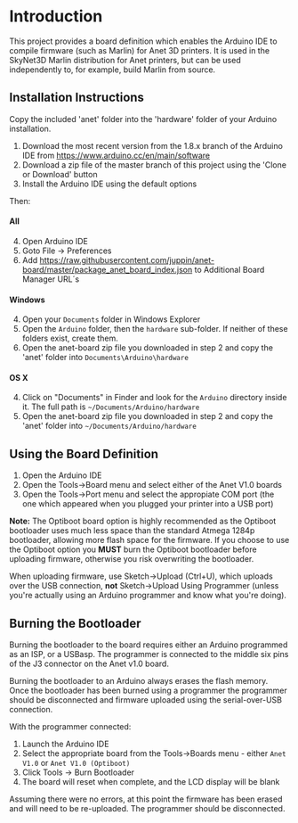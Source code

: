 # Introduction
This project provides a board definition which enables the Arduino IDE to compile firmware (such as Marlin) for Anet 3D printers.  It is used in the SkyNet3D Marlin distribution for Anet printers, but can be used independently to, for example, build Marlin from source.

## Installation Instructions
Copy the included 'anet' folder into the 'hardware' folder of your Arduino installation.

1. Download the most recent version from the 1.8.x branch of the Arduino IDE from 
   https://www.arduino.cc/en/main/software
2. Download a zip file of the master branch of this project using the 'Clone or Download' button
3. Install the Arduino IDE using the default options

Then:

#### All
4. Open Arduino IDE
5. Goto File -> Preferences
6. Add https://raw.githubusercontent.com/juppin/anet-board/master/package_anet_board_index.json to Additional Board Manager URL´s

#### Windows
4. Open your `Documents` folder in Windows Explorer
5. Open the `Arduino` folder, then the `hardware` sub-folder.  If neither of these folders exist, create them.
6. Open the anet-board zip file you downloaded in step 2 and copy the 'anet' folder into `Documents\Arduino\hardware`

#### OS X
4. Click on "Documents" in Finder and look for the `Arduino` directory inside it. The full path is `~/Documents/Arduino/hardware`
5. Open the anet-board zip file you downloaded in step 2 and copy the 'anet' folder into `~/Documents/Arduino/hardware`

## Using the Board Definition
1. Open the Arduino IDE
2. Open the Tools->Board menu and select either of the Anet V1.0 boards
3. Open the Tools->Port menu and select the appropiate COM port (the one which appeared when you plugged your printer into a USB port)

**Note:** The Optiboot board option is highly recommended as the Optiboot bootloader uses much less space than the standard Atmega 1284p bootloader, allowing more flash space for the firmware.  If you choose to use the Optiboot option you **MUST** burn the Optiboot bootloader before uploading firmware, otherwise you risk overwriting the bootloader.

When uploading firmware, use Sketch->Upload (Ctrl+U), which uploads over the USB connection, **not** Sketch->Upload Using Programmer (unless you're actually using an Arduino programmer and know what you're doing).

## Burning the Bootloader
Burning the bootloader to the board requires either an Arduino programmed as an ISP, or a USBasp.  The programmer is connected to the middle six pins of the J3 connector on the Anet v1.0 board.

Burning the bootloader to an Arduino always erases the flash memory.  Once the bootloader has been burned using a programmer the programmer should be disconnected and firmware uploaded using the serial-over-USB connection.

With the programmer connected:
1. Launch the Arduino IDE
2. Select the appropriate board from the Tools->Boards menu - either `Anet V1.0` or `Anet V1.0 (Optiboot)`
3. Click Tools -> Burn Bootloader
4. The board will reset when complete, and the LCD display will be blank

Assuming there were no errors, at this point the firmware has been erased and will need to be re-uploaded.  The programmer should be disconnected.
